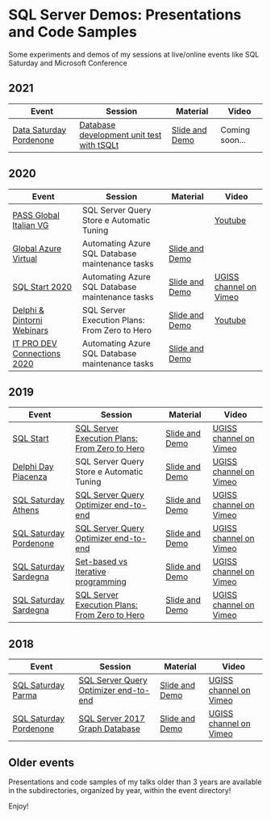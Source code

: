# SQL Server Demos: Presentations and Code Samples

Some experiments and demos of my sessions at live/online events like SQL Saturday and Microsoft Conference

2021
---------------------------
| Event | Session | Material | Video |
| ------ | ------ | ------ | ------ |
| [Data Saturday Pordenone][LinkDataSatPordenone2021] | [Database development unit test with tSQLt][LinkSessionDataSatPordenone2021] | [Slide and Demo][LinkMaterialDataSatPordenone2021] | Coming soon...

  [LinkDataSatPordenone2021]: <https://datasaturdays.com/events/datasaturday0001.html>
  [LinkSessionDataSatPordenone2021]: <https://datasaturdays.com/events/datasaturday0001.html#schedule>
  [LinkMaterialDataSatPordenone2021]: <https://github.com/segovoni/sql-server-demos/tree/master/datasaturday/2021/datasat0001/database-development-unit-test-with-tSQLt/demos>

2020
---------------------------

| Event | Session | Material | Video |
| ------ | ------ | ------ | ------ |
| [PASS Global Italian VG][LinkPASSGIVG] | SQL Server Query Store e Automatic Tuning | | [Youtube][LinkVideoPASSGIVGQueryStore]
| [Global Azure Virtual][LinkGlobalAzure2020] | Automating Azure SQL Database maintenance tasks | [Slide and Demo][LinkMaterialGlobalAzure2020] | 
| [SQL Start 2020][LinkSQLStart2020] | Automating Azure SQL Database maintenance tasks | [Slide and Demo][LinkMaterialSQLStart2020] | [UGISS channel on Vimeo][LinkVideoSQLStart2020]
| [Delphi & Dintorni Webinars][LinkDDWebinar2020] | SQL Server Execution Plans: From Zero to Hero | [Slide and Demo][LinkMaterialDDWebinar2020] | [Youtube][LinkVideoDDWebinar2020]
| [IT PRO DEV Connections 2020][LinkITPRODEV2020] | Automating Azure SQL Database maintenance tasks | [Slide and Demo][LinkMaterialITPRODEV2020] |

  [LinkPASSGIVG]: <https://globalitalian.pass.org/>
  [LinkVideoPASSGIVGQueryStore]: <https://youtu.be/8O-zociPPfU>


  [LinkGlobalAzure2020]: <https://cloudgen.it/global-azure/>
  [LinkMaterialGlobalAzure2020]: <https://github.com/segovoni/sql-server-demos/tree/master/globalazure/2020/automating-azure-sql-database-maintenance-tasks>

  [LinkSQLStart2020]: <https://www.sqlstart.it/2020/Speakers/Sergio-Govoni>
  [LinkMaterialSQLStart2020]: <https://github.com/segovoni/sql-server-demos/tree/master/sqlstart/2020/automating-azure-sql-database-maintenance-tasks>
  [LinkVideoSQLStart2020]: <https://vimeo.com/showcase/7315035/video/435479865>

  [LinkDDWebinar2020]: <https://www.delphiedintorni.it/webinars.html?mc_cid=36a51b0113&mc_eid=14d303fa89>
  [LinkMaterialDDWebinar2020]: <https://github.com/segovoni/sql-server-demos/tree/master/delphiedintorni/2020/sql-server-execution-plans-from-zero-to-hero>
  [LinkVideoDDWebinar2020]: <https://youtu.be/37Oo9BrHGGM>
  
  [LinkITPRODEV2020]: <https://www.itprodevconnections.gr/>
  [LinkMaterialITPRODEV2020]: <https://github.com/segovoni/sql-server-demos/tree/master/itprodevconnections/2020/automating-azure-sql-database-maintenance-tasks>
  

2019
---------------------------

| Event | Session | Material | Video |
| ------ | ------ | ------ | ------ |
| [SQL Start][LinkSQLStart2019] | [SQL Server Execution Plans: From Zero to Hero][LinkSessionSQLStart2019] | [Slide and Demo][LinkMaterialSQLStart2019] | [UGISS channel on Vimeo][LinkVideoSQLStart2019]
| [Delphi Day Piacenza][LinkDelphiDayPiacenza2019] | SQL Server Query Store e Automatic Tuning | [Slide and Demo][LinkMaterialDelphiDayPiacenza2019] | [UGISS channel on Vimeo][LinkVideoDelphiDayPiacenza2019]
| [SQL Saturday Athens][LinkSQLSaturdayAthens2019] | [SQL Server Query Optimizer end-to-end][LinkSessionSQLSaturdayAthens2019] | [Slide and Demo][LinkMaterialSQLSaturdayAthens2019] | [UGISS channel on Vimeo][LinkVideoSQLSaturdayAthens2019]
| [SQL Saturday Pordenone][LinkSQLSaturdayPordenone2019] | [SQL Server Query Optimizer end-to-end][LinkSessionSQLSaturdayPordenone2019] | [Slide and Demo][LinkMaterialSQLSaturdayPordenone2019] | [UGISS channel on Vimeo][LinkVideoSQLSaturdayPordenone2019]
| [SQL Saturday Sardegna][LinkSQLSaturdaySardegna2019] | [Set-based vs Iterative programming][LinkSession1SQLSaturdaySardegna2019] | [Slide and Demo][LinkMaterial1SQLSaturdaySardegna2019] | [UGISS channel on Vimeo][LinkVideo1SQLSaturdaySardegna2019]
| [SQL Saturday Sardegna][LinkSQLSaturdaySardegna2019] | [SQL Server Execution Plans: From Zero to Hero][LinkSession2SQLSaturdaySardegna2019] | [Slide and Demo][LinkMaterial2SQLSaturdaySardegna2019] | [UGISS channel on Vimeo][LinkVideo2SQLSaturdaySardegna2019]


  [LinkSQLStart2019]: <https://www.sqlstart.it/2019>
  [LinkSessionSQLStart2019]: <https://www.sqlstart.it/2019/Speakers/Sergio-Govoni>
  [LinkMaterialSQLStart2019]: <https://github.com/segovoni/sql-server-demos/tree/master/sqlstart/2019/sql-server-execution-plans-from-zero-to-hero>
  [LinkVideoSQLStart2019]: <https://vimeo.com/329619454>
  
  [LinkDelphiDayPiacenza2019]: <https://www.delphiday.it/2019/conferenza.html>
  [LinkMaterialDelphiDayPiacenza2019]: <https://github.com/segovoni/sql-server-demos/tree/master/delphiday/2019/sql-server-query-store-and-automatic-tuning>
  [LinkVideoDelphiDayPiacenza2019]: <https://vimeo.com/347910945>
  
  [LinkSQLSaturdayAthens2019]: <https://www.sqlsaturday.com/858/EventHome.aspx>
  [LinkSessionSQLSaturdayAthens2019]: <https://www.sqlsaturday.com/858/Sessions/Details.aspx?sid=90801>
  [LinkMaterialSQLSaturdayAthens2019]: <https://github.com/segovoni/sql-server-demos/tree/master/sqlsaturday/2019/sqlsat858-athens/sql-server-query-optimizer-end-to-end>
  [LinkVideoSQLSaturdayAthens2019]: <https://vimeo.com/343320799>
  
  [LinkSQLSaturdayPordenone2019]: <https://www.sqlsaturday.com/829/EventHome.aspx>
  [LinkSessionSQLSaturdayPordenone2019]: <https://www.sqlsaturday.com/829/Sessions/Details.aspx?sid=88183>
  [LinkMaterialSQLSaturdayPordenone2019]: <https://github.com/segovoni/sql-server-demos/tree/master/sqlsaturday/2019/sqlsat829-pordenone/sql-server-query-optimizer-end-to-end>
  [LinkVideoSQLSaturdayPordenone2019]: <https://vimeo.com/showcase/5799022/video/320949129>
  
  [LinkSQLSaturdaySardegna2019]: <https://www.sqlsaturday.com/871/EventHome.aspx>
  [LinkSession1SQLSaturdaySardegna2019]: <https://www.sqlsaturday.com/871/Sessions/Details.aspx?sid=94179>
  [LinkSession2SQLSaturdaySardegna2019]: <https://www.sqlsaturday.com/871/Sessions/Details.aspx?sid=91267>
  [LinkMaterial1SQLSaturdaySardegna2019]: <https://github.com/segovoni/sql-server-demos/tree/master/sqlsaturday/2019/sqlsat871-sardegna/set-based-vs-iterative-programming>
  [LinkMaterial2SQLSaturdaySardegna2019]: <https://github.com/segovoni/sql-server-demos/tree/master/sqlsaturday/2019/sqlsat871-sardegna/sql-server-execution-plans-from-zero-to-hero>
  [LinkVideo1SQLSaturdaySardegna2019]: <https://vimeo.com/showcase/6001801/video/338963236>
  [LinkVideo2SQLSaturdaySardegna2019]: <https://vimeo.com/showcase/6001801/video/338964861>


2018
---------------------------

| Event | Session | Material | Video |
| ------ | ------ | ------ | ------ |
| [SQL Saturday Parma][LinkSQLSaturdayParma2018] | [SQL Server Query Optimizer end-to-end][LinkSessionSQLSaturdayParma2018] | [Slide and Demo][LinkMaterialSQLSaturdayParma2018] | [UGISS channel on Vimeo][LinkVideoSQLSaturdayParma2018]
| [SQL Saturday Pordenone][LinkSQLSaturdayPordenone2018] | [SQL Server 2017 Graph Database][LinkSessionSQLSaturdayPordenone2018] | [Slide and Demo][LinkMaterialSQLSaturdayPordenone2018] | [UGISS channel on Vimeo][LinkVideoSQLSaturdayPordenone2018]

  [LinkSQLSaturdayParma2018]: <https://www.sqlsaturday.com/777/EventHome.aspx>
  [LinkSessionSQLSaturdayParma2018]: <https://www.sqlsaturday.com/777/Sessions/Details.aspx?sid=79997>
  [LinkMaterialSQLSaturdayParma2018]: <https://github.com/segovoni/sql-server-demos/tree/master/sqlsaturday/2018/sqlsat777-parma/sql-server-query-optimizer-end-to-end>
  [LinkVideoSQLSaturdayParma2018]: <https://vimeo.com/showcase/5597664/video/304150423>
  
  [LinkSQLSaturdayPordenone2018]: <https://www.sqlsaturday.com/707/EventHome.aspx>
  [LinkSessionSQLSaturdayPordenone2018]: <http://www.sqlsaturday.com/707/Sessions/Details.aspx?sid=70265>
  [LinkMaterialSQLSaturdayPordenone2018]: <https://github.com/segovoni/sql-server-demos/tree/master/sqlsaturday/2018/sqlsat707-pordenone/sql-server-2017-graph-database>
  [LinkVideoSQLSaturdayPordenone2018]: <https://vimeo.com/showcase/5010888/video/257668750>


Older events
---------------------------

Presentations and code samples of my talks older than 3 years are available in the subdirectories, organized by year, within the event directory!

Enjoy!

